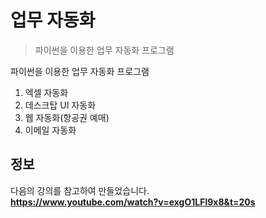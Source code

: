 # 업무 자동화

> 파이썬을 이용한 업무 자동화 프로그램

파이썬을 이용한 업무 자동화 프로그램

1. 엑셀 자동화
2. 데스크탑 UI 자동화
3. 웹 자동화(항공권 예매)
4. 이메일 자동화

## 정보

다음의 강의를 참고하여 만들었습니다.  
**https://www.youtube.com/watch?v=exgO1LFl9x8&t=20s**
